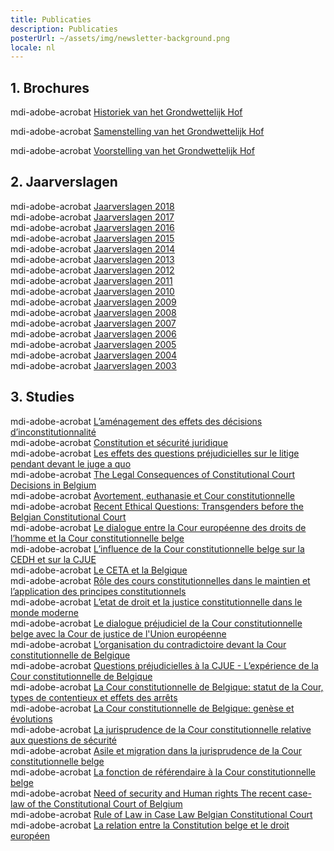 ```yaml
---
title: Publicaties
description: Publicaties
posterUrl: ~/assets/img/newsletter-background.png
locale: nl
---
```


## 1\. Brochures

<v-icon>mdi-adobe-acrobat</v-icon> [Historiek van het Grondwettelijk Hof](/public/brbr/n/brbr-2014-003n.pdf) <br/>

<v-icon>mdi-adobe-acrobat</v-icon> [Samenstelling van het Grondwettelijk Hof](/public/brbr/n/brbr-2014-002n.pdf) <br/>

<v-icon>mdi-adobe-acrobat</v-icon> [Voorstelling van het Grondwettelijk Hof](/public/brbr/n/brbr-2014-001n.pdf) <br/>

## 2\. Jaarverslagen

<v-icon>mdi-adobe-acrobat</v-icon> [Jaarverslagen 2018](/public/jvra/n/jvra-2018n.pdf) <br/>
<v-icon>mdi-adobe-acrobat</v-icon> [Jaarverslagen 2017](/public/jvra/n/jvra-2017n.pdf) <br/>
<v-icon>mdi-adobe-acrobat</v-icon> [Jaarverslagen 2016](/public/jvra/n/jvra-2016n.pdf) <br/>
<v-icon>mdi-adobe-acrobat</v-icon> [Jaarverslagen 2015](/public/jvra/n/jvra-2015n.pdf) <br/>
<v-icon>mdi-adobe-acrobat</v-icon> [Jaarverslagen 2014](/public/jvra/n/jvra-2014n.pdf) <br/>
<v-icon>mdi-adobe-acrobat</v-icon> [Jaarverslagen 2013](/public/jvra/n/jvra-2013n.pdf) <br/>
<v-icon>mdi-adobe-acrobat</v-icon> [Jaarverslagen 2012](/public/jvra/n/jvra-2012n.pdf) <br/>
<v-icon>mdi-adobe-acrobat</v-icon> [Jaarverslagen 2011](/public/jvra/n/jvra-2011n.pdf) <br/>
<v-icon>mdi-adobe-acrobat</v-icon> [Jaarverslagen 2010](/public/jvra/n/jvra-2010n.pdf) <br/>
<v-icon>mdi-adobe-acrobat</v-icon> [Jaarverslagen 2009](/public/jvra/n/jvra-2009n.pdf) <br/>
<v-icon>mdi-adobe-acrobat</v-icon> [Jaarverslagen 2008](/public/jvra/n/jvra-2008n.pdf) <br/>
<v-icon>mdi-adobe-acrobat</v-icon> [Jaarverslagen 2007](/public/jvra/n/jvra-2007n.pdf) <br/>
<v-icon>mdi-adobe-acrobat</v-icon> [Jaarverslagen 2006](/public/jvra/n/jvra-2006n.pdf) <br/>
<v-icon>mdi-adobe-acrobat</v-icon> [Jaarverslagen 2005](/public/jvra/n/jvra-2005n.pdf) <br/>
<v-icon>mdi-adobe-acrobat</v-icon> [Jaarverslagen 2004](/public/jvra/n/jvra-2004n.pdf) <br/>
<v-icon>mdi-adobe-acrobat</v-icon> [Jaarverslagen 2003](/public/jvra/n/jvra-2003n.pdf) <br/>

## 3\. Studies

<v-icon>mdi-adobe-acrobat</v-icon> [L’aménagement des effets des décisions d’inconstitutionnalité](/public/stet/e/stet-2019-007e.pdf) <br/>
<v-icon>mdi-adobe-acrobat</v-icon> [Constitution et sécurité juridique](/public/stet/e/stet-2019-006e.pdf) <br/>
<v-icon>mdi-adobe-acrobat</v-icon> [Les effets des questions préjudicielles sur le litige pendant devant le juge a quo](/public/stet/e/stet-2019-005e.pdf) <br/>
<v-icon>mdi-adobe-acrobat</v-icon> [The Legal Consequences of Constitutional Court Decisions in Belgium](/public/stet/e/stet-2019-004e.pdf) <br/>
<v-icon>mdi-adobe-acrobat</v-icon> [Avortement, euthanasie et Cour constitutionnelle](/public/stet/e/stet-2019-003e.pdf) <br/>
<v-icon>mdi-adobe-acrobat</v-icon> [Recent Ethical Questions: Transgenders before the Belgian Constitutional Court](/public/stet/e/stet-2019-002e.pdf) <br/>
<v-icon>mdi-adobe-acrobat</v-icon> [Le dialogue entre la Cour européenne des droits de l’homme et la Cour constitutionnelle belge](/public/stet/e/stet-2019-001e.pdf) <br/>
<v-icon>mdi-adobe-acrobat</v-icon> [L’influence de la Cour constitutionnelle belge sur la CEDH et sur la CJUE](/public/stet/e/stet-2018-004e.pdf) <br/>
<v-icon>mdi-adobe-acrobat</v-icon> [Le CETA et la Belgique](/public/stet/e/stet-2018-001e.pdf) <br/>
<v-icon>mdi-adobe-acrobat</v-icon> [Rôle des cours constitutionnelles dans le maintien et l’application des principes constitutionnels](/public/stet/e/stet-2017-002e.pdf) <br/>
<v-icon>mdi-adobe-acrobat</v-icon> [L’etat de droit et la justice constitutionnelle dans le monde moderne](/public/stet/e/stet-2017-001e.pdf) <br/>
<v-icon>mdi-adobe-acrobat</v-icon> [Le dialogue préjudiciel de la Cour constitutionnelle belge avec la Cour de justice de l'Union européenne](/public/stet/e/stet-2016-012e.pdf) <br/>
<v-icon>mdi-adobe-acrobat</v-icon> [L’organisation du contradictoire devant la Cour constitutionnelle de Belgique](/public/stet/e/stet-2016-011e.pdf) <br/>
<v-icon>mdi-adobe-acrobat</v-icon> [Questions préjudicielles à la CJUE - L’expérience de la Cour constitutionnelle de Belgique](/public/stet/e/stet-2016-010e.pdf) <br/>
<v-icon>mdi-adobe-acrobat</v-icon> [La Cour constitutionnelle de Belgique: statut de la Cour, types de contentieux et effets des arrêts](/public/stet/e/stet-2016-009e.pdf) <br/>
<v-icon>mdi-adobe-acrobat</v-icon> [La Cour constitutionnelle de Belgique: genèse et évolutions](/public/stet/e/stet-2016-008e.pdf) <br/>
<v-icon>mdi-adobe-acrobat</v-icon> [La jurisprudence de la Cour constitutionnelle relative aux questions de sécurité](/public/stet/e/stet-2016-007e.pdf) <br/>
<v-icon>mdi-adobe-acrobat</v-icon> [Asile et migration dans la jurisprudence de la Cour constitutionnelle belge](/public/stet/e/stet-2016-006e.pdf) <br/>
<v-icon>mdi-adobe-acrobat</v-icon> [La fonction de référendaire à la Cour constitutionnelle belge](/public/stet/e/stet-2016-005e.pdf) <br/>
<v-icon>mdi-adobe-acrobat</v-icon> [Need of security and Human rights The recent case-law of the Constitutional Court of Belgium](/public/stet/e/stet-2016-003e.pdf) <br/>
<v-icon>mdi-adobe-acrobat</v-icon> [Rule of Law in Case Law Belgian Constitutional Court](/public/stet/e/stet-2016-001e.pdf) <br/>
<v-icon>mdi-adobe-acrobat</v-icon> [La relation entre la Constitution belge et le droit européen](/public/stet/e/stet-2015-002e.pdf) <br/>
